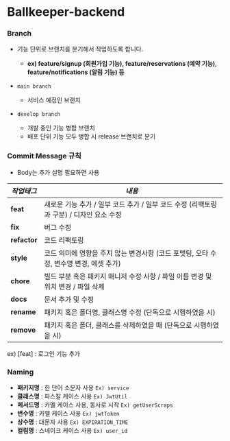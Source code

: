 # Ballkeeper-backend

### Branch

- 기능 단위로 브랜치를 분기해서 작업하도록 합니다.
  - <b>ex) feature/signup (회원가입 기능), feature/reservations (예약 기능), feature/notifications (알림 기능) 등</b>

- `main branch`
    - 서비스 예정인 브랜치
- `develop branch`
    - 개발 중인 기능 병합 브랜치
    - 배포 단위 기능 모두 병합 시 release 브랜치로 분기

### **Commit Message 규칙**

- Body는 추가 설명 필요하면 사용

| ***작업태그*** | ***내용*** |
| --- | --- |
| **feat** | 새로운 기능 추가 / 일부 코드 추가 / 일부 코드 수정 (리팩토링과 구분) / 디자인 요소 수정 |
| **fix** | 버그 수정 |
| **refactor** | 코드 리팩토링 |
| **style** | 코드 의미에 영향을 주지 않는 변경사항 (코드 포맷팅, 오타 수정, 변수명 변경, 에셋 추가) |
| **chore** | 빌드 부분 혹은 패키지 매니저 수정 사항 / 파일 이름 변경 및 위치 변경 / 파일 삭제 |
| **docs** | 문서 추가 및 수정 |
| **rename** | 패키지 혹은 폴더명, 클래스명 수정 (단독으로 시행하였을 시) |
| **remove** | 패키지 혹은 폴더, 클래스를 삭제하였을 때 (단독으로 시행하였을 시) |

ex) [feat] : 로그인 기능 추가

### Naming

- **패키지명** : 한 단어 소문자 사용 `Ex) service`
- **클래스명** : 파스칼 케이스 사용 `Ex) JwtUtil`
- **메서드명** : 카멜 케이스 사용, 동사로 시작  `Ex) getUserScraps`
- **변수명** : 카멜 케이스 사용 `Ex) jwtToken`
- **상수명** : 대문자 사용 `Ex) EXPIRATION_TIME`
- **컬럼명** : 스네이크 케이스 사용 `Ex) user_id`
